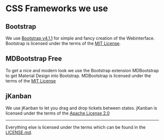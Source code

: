 # CSS Frameworks we use

## Bootstrap
We use [Bootstrap v4.1.1](https://getbootstrap.com/) for simple and fancy creation of the Webinterface.
Bootstrap is licensed under the terms of the [MIT License](https://github.com/twbs/bootstrap/blob/master/LICENSE).

## MDBootstrap Free
To get a nice and modern look we use the Bootstrap extension MDBootstrap to get Material Design into Bootstrap.
MDBootstrap is licensed under the terms of the [MIT License](https://mdbootstrap.com/license/)

## jKanban
We use jKanban to let you drag and drop tickets between states. jKanban is licensed under the terms of the [Apache License 2.0](https://github.com/riktar/jkanban/blob/master/LICENSE)

---
Everything else is licensed under the terms which can be found in the [LICENSE.md](LICENSE.md).